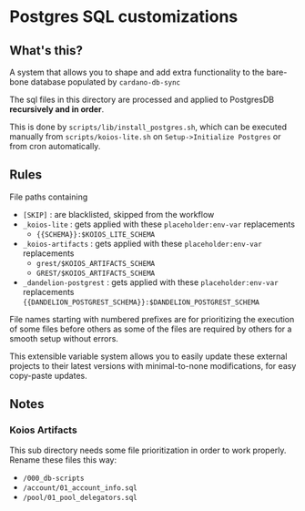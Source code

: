 # Postgres SQL customizations

## What's this?

A system that allows you to shape and add extra functionality to the bare-bone database populated by `cardano-db-sync`

The sql files in this directory are processed and applied to PostgresDB **recursively and in order**. 

This is done by `scripts/lib/install_postgres.sh`, which can be executed manually from `scripts/koios-lite.sh` on `Setup->Initialize Postgres` or from cron automatically.

## Rules

File paths containing
- `[SKIP]` : are blacklisted, skipped from the workflow
- `_koios-lite`      : gets applied with these `placeholder:env-var` replacements
    - `{{SCHEMA}}:$KOIOS_LITE_SCHEMA`
- `_koios-artifacts` : gets applied with these `placeholder:env-var` replacements
    - `grest/$KOIOS_ARTIFACTS_SCHEMA`
    - `GREST/$KOIOS_ARTIFACTS_SCHEMA`
- `_dandelion-postgrest` : gets applied with these `placeholder:env-var` replacements
    `{{DANDELION_POSTGREST_SCHEMA}}:$DANDELION_POSTGREST_SCHEMA`

File names starting with numbered prefixes are for prioritizing the execution of some files before others as some of the files are required by others for a smooth setup without errors.

This extensible variable system allows you to easily update these external projects to their latest versions with minimal-to-none modifications, for easy copy-paste updates.

## Notes

### Koios Artifacts

This sub directory needs some file prioritization in order to work properly. Rename these files this way: 

- `/000_db-scripts`
- `/account/01_account_info.sql`
- `/pool/01_pool_delegators.sql`
